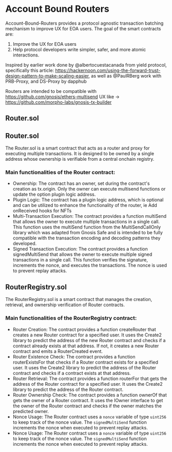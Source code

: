 # Account Bound Routers

Account-Bound-Routers provides a protocol agnostic transaction batching mechanism to improve UX for EOA users. The goal of the smart contracts are:
 1. Improve the UX for EOA users
 2. Help protocol developers write simpler, safer, and more atomic interactions.

Inspired by earlier work done by @albertocuestacanada from yield protocol, specifically this article: https://hackernoon.com/using-the-forward-trust-design-pattern-to-make-scaling-easier, as well as @PaulRBerg work with PRB-Proxy, and DS-Proxy by dapphub

Routers are intended to be compatible with https://github.com/gnosis/ethers-multisend
UX like -> https://github.com/morpho-labs/gnosis-tx-builder

## Router.sol
## Router.sol

The Router.sol is a smart contract that acts as a router and proxy for executing multiple transactions. It is designed to be owned by a single address whose ownership is verifiable from a central onchain registry.

### Main functionalities of the Router contract:

- Ownership: The contract has an owner, set during the contract's creation as tx.origin. Only the owner can execute multisend functions or update the option plugin logic address.
- Plugin Logic: The contract has a plugin logic address, which is optional and can be utilized to enhance the functionality of the router, ie Add onReceived hooks for NFTs
- Multi-Transaction Execution: The contract provides a function multiSend that allows the owner to execute multiple transactions in a single call. This function uses the multiSend function from the MultiSendCallOnly library which was adapted from Gnosis Safe and is intended to be fully compatible with the transaction encoding and decoding patterns they developed.
- Signed Transaction Execution: The contract provides a function signedMultiSend that allows the owner to execute multiple signed transactions in a single call. This function verifies the signature, increments the nonce, and executes the transactions. The nonce is used to prevent replay attacks.

## RouterRegistry.sol

The RouterRegistry.sol is a smart contract that manages the creation, retrieval, and ownership verification of Router contracts.

### Main functionalities of the RouterRegistry contract:

- Router Creation: The contract provides a function createRouter that creates a new Router contract for a specified user. It uses the Create2 library to predict the address of the new Router contract and checks if a contract already exists at that address. If not, it creates a new Router contract and emits a RouterCreated event.
- Router Existence Check: The contract provides a function routerExistsFor that checks if a Router contract exists for a specified user. It uses the Create2 library to predict the address of the Router contract and checks if a contract exists at that address.
- Router Retrieval: The contract provides a function routerFor that gets the address of the Router contract for a specified user. It uses the Create2 library to predict the address of the Router contract.
- Router Ownership Check: The contract provides a function ownerOf that gets the owner of a Router contract. It uses the IOwner interface to get the owner of the Router contract and checks if the owner matches the predicted owner.
- Nonce Usage: The Router contract uses a `nonce` variable of type `uint256` to keep track of the nonce value. The `signedMultiSend` function increments the nonce when executed to prevent replay attacks.
- Nonce Usage: The Router contract uses a `nonce` variable of type `uint256` to keep track of the nonce value. The `signedMultiSend` function increments the nonce when executed to prevent replay attacks.
